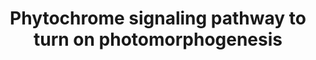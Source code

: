 ---
annotations:
- id: PW:0001008
  parent: signaling pathway
  type: Pathway Ontology
  value: photosignal transduction pathway
authors:
- AAR&Co
- Fehrhart
- Khanspers
- Eweitz
description: The pathways activated by phytochromes in Arbabidopsis thaliana de-repress
  transcription regulators important for photomorphogenesis induction by inhibiting
  COP1, DET1, and CSN directly and indirectly through HMR. The inhibition represses
  function of Cul4 ubiquitin ligases. However, HMR is also involved in degradation
  Phytochrome A in the same pathway. Phytochromes further degrade PIFs in another
  pathway through HMR activation to inhibit repression of photomorphogenesis. Interaction
  of both pathways has been proposed through inhibition of HFR1 by COP1/DET1 to increase
  protein stability of PIFs. This pathway is based on figure 3 from Chen et al.
last-edited: 2021-05-07
organisms:
- Arabidopsis thaliana
redirect_from:
- /index.php/Pathway:WP3662
- /instance/WP3662
revision: null
schema-jsonld:
- '@context': https://schema.org/
  '@id': https://wikipathways.github.io/pathways/WP3662.html
  '@type': Dataset
  creator:
    '@type': Organization
    name: WikiPathways
  description: The pathways activated by phytochromes in Arbabidopsis thaliana de-repress
    transcription regulators important for photomorphogenesis induction by inhibiting
    COP1, DET1, and CSN directly and indirectly through HMR. The inhibition represses
    function of Cul4 ubiquitin ligases. However, HMR is also involved in degradation
    Phytochrome A in the same pathway. Phytochromes further degrade PIFs in another
    pathway through HMR activation to inhibit repression of photomorphogenesis. Interaction
    of both pathways has been proposed through inhibition of HFR1 by COP1/DET1 to
    increase protein stability of PIFs. This pathway is based on figure 3 from Chen
    et al.
  keywords:
  - COP1
  - COP10
  - CSN
  - CUL4
  - DDB1
  - DET1
  - HFR1
  - HMR
  - HY5
  - LAF1
  - PHYA
  - PHYB
  - PHYC
  - PHYD
  - PHYE
  - PIF1
  - PIF3
  - PIF4
  - PIF5
  - PIF6
  - PIF7
  - Photomorphogenesis
  - SPA
  license: CC0
  name: Phytochrome signaling pathway to turn on photomorphogenesis
seo: CreativeWork
title: Phytochrome signaling pathway to turn on photomorphogenesis
wpid: WP3662
---
